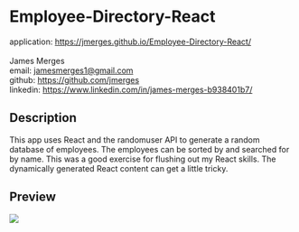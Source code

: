 # Employee-Directory-React

application: https://jmerges.github.io/Employee-Directory-React/  
<br>
James Merges  
email: jamesmerges1@gmail.com  
github: https://github.com/jmerges  
linkedin: https://www.linkedin.com/in/james-merges-b938401b7/  

## Description
This app uses React and the randomuser API to generate a random database of employees.
The employees can be sorted by and searched for by name. This was a good exercise for flushing out my React skills. The dynamically generated React content can get a little tricky.

## Preview

![](../employeeDirectoryPreview.png)